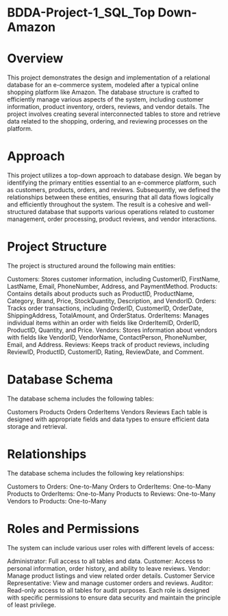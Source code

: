 # BDDA-Project-1_SQL_Top Down- Amazon
# Overview
This project demonstrates the design and implementation of a relational database for an e-commerce system, modeled after a typical online shopping platform like Amazon. The database structure is crafted to efficiently manage various aspects of the system, including customer information, product inventory, orders, reviews, and vendor details. The project involves creating several interconnected tables to store and retrieve data related to the shopping, ordering, and reviewing processes on the platform.

# Approach
This project utilizes a top-down approach to database design. We began by identifying the primary entities essential to an e-commerce platform, such as customers, products, orders, and reviews. Subsequently, we defined the relationships between these entities, ensuring that all data flows logically and efficiently throughout the system. The result is a cohesive and well-structured database that supports various operations related to customer management, order processing, product reviews, and vendor interactions.

# Project Structure
The project is structured around the following main entities:

Customers: Stores customer information, including CustomerID, FirstName, LastName, Email, PhoneNumber, Address, and PaymentMethod.
Products: Contains details about products such as ProductID, ProductName, Category, Brand, Price, StockQuantity, Description, and VendorID.
Orders: Tracks order transactions, including OrderID, CustomerID, OrderDate, ShippingAddress, TotalAmount, and OrderStatus.
OrderItems: Manages individual items within an order with fields like OrderItemID, OrderID, ProductID, Quantity, and Price.
Vendors: Stores information about vendors with fields like VendorID, VendorName, ContactPerson, PhoneNumber, Email, and Address.
Reviews: Keeps track of product reviews, including ReviewID, ProductID, CustomerID, Rating, ReviewDate, and Comment.
# Database Schema
The database schema includes the following tables:

Customers
Products
Orders
OrderItems
Vendors
Reviews
Each table is designed with appropriate fields and data types to ensure efficient data storage and retrieval.

# Relationships
The database schema includes the following key relationships:

Customers to Orders: One-to-Many
Orders to OrderItems: One-to-Many
Products to OrderItems: One-to-Many
Products to Reviews: One-to-Many
Vendors to Products: One-to-Many
# Roles and Permissions
The system can include various user roles with different levels of access:

Administrator: Full access to all tables and data.
Customer: Access to personal information, order history, and ability to leave reviews.
Vendor: Manage product listings and view related order details.
Customer Service Representative: View and manage customer orders and reviews.
Auditor: Read-only access to all tables for audit purposes.
Each role is designed with specific permissions to ensure data security and maintain the principle of least privilege.
